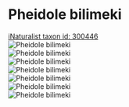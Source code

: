
Pheidole bilimeki
=================
  
[iNaturalist taxon id: 300446](https://www.inaturalist.org/taxa/300446)  
![Pheidole bilimeki](https://inaturalist-open-data.s3.amazonaws.com/photos/149270467/medium.jpeg)  
![Pheidole bilimeki](https://inaturalist-open-data.s3.amazonaws.com/photos/149304665/medium.jpg)  
![Pheidole bilimeki](https://inaturalist-open-data.s3.amazonaws.com/photos/149304668/medium.jpg)  
![Pheidole bilimeki](https://inaturalist-open-data.s3.amazonaws.com/photos/149306163/medium.jpg)  
![Pheidole bilimeki](https://inaturalist-open-data.s3.amazonaws.com/photos/149306167/medium.jpg)  
![Pheidole bilimeki](https://inaturalist-open-data.s3.amazonaws.com/photos/149306169/medium.jpg)  
![Pheidole bilimeki](https://inaturalist-open-data.s3.amazonaws.com/photos/149306170/medium.jpg)